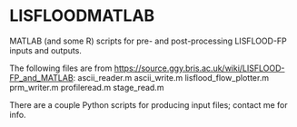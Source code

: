 # LISFLOODMATLAB
MATLAB (and some R) scripts for pre- and post-processing LISFLOOD-FP inputs and outputs.

The following files are from https://source.ggy.bris.ac.uk/wiki/LISFLOOD-FP_and_MATLAB:
ascii_reader.m
ascii_write.m
lisflood_flow_plotter.m
prm_writer.m
profileread.m
stage_read.m

There are a couple Python scripts for producing input files; contact me for info.
